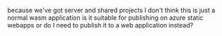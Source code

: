 because we've got server and shared projects I don't think this is just a normal wasm application is it suitable for publishing on azure static webapps or do I need to publish it to a web application instead?
